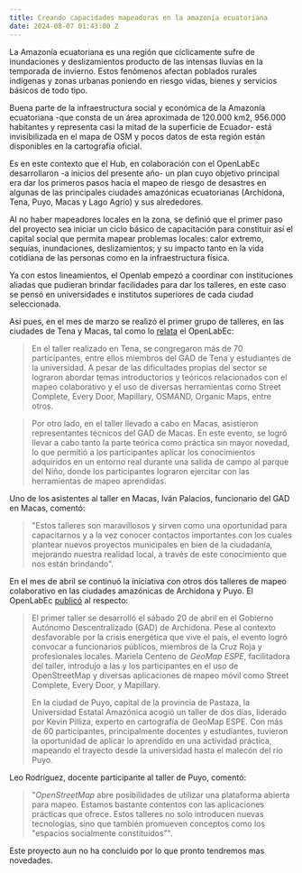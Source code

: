 ```yaml
---
title: Creando capacidades mapeadoras en la amazonía ecuatoriana
date: 2024-08-07 01:43:00 Z
---
```


La Amazonía ecuatoriana es una región que cíclicamente sufre de inundaciones y deslizamientos producto de las intensas lluvias en la temporada de invierno. Estos fenómenos afectan poblados rurales indígenas y zonas urbanas poniendo en riesgo vidas, bienes y servicios básicos de todo tipo.

Buena parte de la infraestructura social y económica de la Amazonía ecuatoriana -que consta de un área aproximada de 120.000 km2, 956.000 habitantes y representa casi la mitad de la superficie de Ecuador- está invisibilizada en el mapa de OSM y pocos datos de esta región están disponibles en la cartografía oficial.

Es en este contexto que el Hub, en colaboración con el OpenLabEc desarrollaron -a inicios del presente año- un plan cuyo objetivo principal era dar los primeros pasos hacia el mapeo de riesgo de desastres en algunas de las principales ciudades amazónicas ecuatorianas (Archidona, Tena, Puyo, Macas y Lago Agrio) y sus alrededores.

Al no haber mapeadores locales en la zona, se definió que el primer paso del proyecto sea iniciar un ciclo básico de capacitación para constituir así el capital social que permita mapear problemas locales: calor extremo, sequías, inundaciones, deslizamientos; y su impacto tanto en la vida cotidiana de las personas como en la infraestructura física.

Ya con estos lineamientos, el Openlab empezó a coordinar con instituciones aliadas que pudieran brindar facilidades para dar los talleres, en este caso se pensó en universidades e institutos superiores de cada ciudad seleccionada.

Así pues, en el mes de marzo se realizó el primer grupo de talleres, en las ciudades de Tena y Macas, tal como lo [relata](https://openlab.ec/mapeoamazonia-TenaMorona) el OpenLabEc:

> En el taller realizado en Tena, se congregaron más de 70 participantes, entre ellos miembros del GAD de Tena y estudiantes de la universidad. A pesar de las dificultades propias del sector se lograron abordar temas introductorios y teóricos relacionados con el mapeo colaborativo y el uso de diversas herramientas como Street Complete, Every Door, Mapillary, OSMAND, Organic Maps, entre otros.

> Por otro lado, en el taller llevado a cabo en Macas, asistieron representantes técnicos del GAD de Macas. En este evento, se logró llevar a cabo tanto la parte teórica como práctica sin mayor novedad, lo que permitió a los participantes aplicar los conocimientos adquiridos en un entorno real durante una salida de campo al parque del Niño, donde los participantes lograron ejercitar con las herramientas de mapeo aprendidas.

Uno de los asistentes al taller en Macas, Iván Palacios, funcionario del GAD en Macas, comentó:

> "Estos talleres son maravillosos y sirven como una oportunidad para capacitarnos y a la vez conocer contactos importantes con los cuales plantear nuevos proyectos municipales en bien de la ciudadanía, mejorando nuestra realidad local, a través de este conocimiento que nos están brindando".

En el mes de abril se continuó la iniciativa con otros dos talleres de mapeo colaborativo en las ciudades amazónicas de Archidona y Puyo. El OpenLabEc [publicó](https://openlab.ec/mapeo-puyo-archidona) al respecto:

> El primer taller se desarrolló el sábado 20 de abril en el Gobierno Autónomo Descentralizado (GAD) de Archidona. Pese al contexto desfavorable por la crisis energética que vive el país, el evento logró convocar a funcionarios públicos, miembros de la Cruz Roja y profesionales locales. Mariela Centeno de *GeoMap ESPE*, facilitadora del taller, introdujo a las y los participantes en el uso de OpenStreetMap y diversas aplicaciones de mapeo móvil como Street Complete, Every Door, y Mapillary.
>
> En la ciudad de Puyo, capital de la provincia de Pastaza, la Universidad Estatal Amazónica acogió un taller de dos días, liderado por Kevin Pilliza, experto en cartografía de GeoMap ESPE. Con más de 60 participantes, principalmente docentes y estudiantes, tuvieron la oportunidad de aplicar lo aprendido en una actividad práctica, mapeando el trayecto desde la universidad hasta el malecón del río Puyo.

Leo Rodríguez, docente participante al taller de Puyo, comentó:

> "*OpenStreetMap* abre posibilidades de utilizar una plataforma abierta para mapeo. Estamos bastante contentos con las aplicaciones prácticas que ofrece. Estos talleres no solo introducen nuevas tecnologías, sino que también promueven conceptos como los "espacios socialmente constituidos"".

Este proyecto aun no ha concluido por lo que pronto tendremos mas novedades.